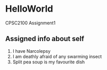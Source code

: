# HelloWorld
CPSC2100 Assignment1
## Assigned info about self
1. I have Narcolepsy
2. I am deathly afraid of any swarming insect
3. Split pea soup is my favourite dish
